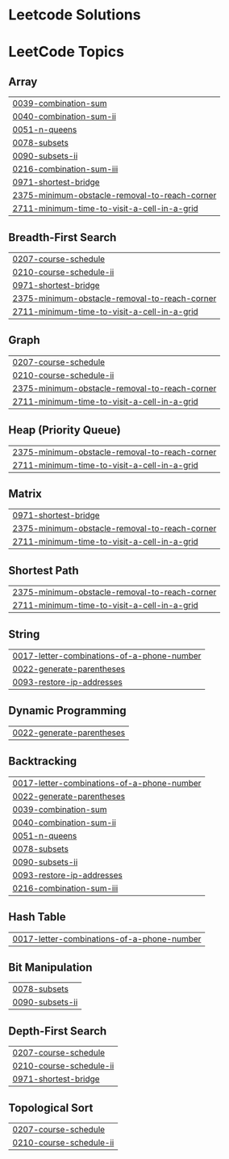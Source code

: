 # Leetcode Solutions


<!---LeetCode Topics Start-->
# LeetCode Topics
## Array
|  |
| ------- |
| [0039-combination-sum](https://github.com/namann2/Leetcode/tree/master/0039-combination-sum) |
| [0040-combination-sum-ii](https://github.com/namann2/Leetcode/tree/master/0040-combination-sum-ii) |
| [0051-n-queens](https://github.com/namann2/Leetcode/tree/master/0051-n-queens) |
| [0078-subsets](https://github.com/namann2/Leetcode/tree/master/0078-subsets) |
| [0090-subsets-ii](https://github.com/namann2/Leetcode/tree/master/0090-subsets-ii) |
| [0216-combination-sum-iii](https://github.com/namann2/Leetcode/tree/master/0216-combination-sum-iii) |
| [0971-shortest-bridge](https://github.com/namann2/Leetcode/tree/master/0971-shortest-bridge) |
| [2375-minimum-obstacle-removal-to-reach-corner](https://github.com/namann2/Leetcode/tree/master/2375-minimum-obstacle-removal-to-reach-corner) |
| [2711-minimum-time-to-visit-a-cell-in-a-grid](https://github.com/namann2/Leetcode/tree/master/2711-minimum-time-to-visit-a-cell-in-a-grid) |
## Breadth-First Search
|  |
| ------- |
| [0207-course-schedule](https://github.com/namann2/Leetcode/tree/master/0207-course-schedule) |
| [0210-course-schedule-ii](https://github.com/namann2/Leetcode/tree/master/0210-course-schedule-ii) |
| [0971-shortest-bridge](https://github.com/namann2/Leetcode/tree/master/0971-shortest-bridge) |
| [2375-minimum-obstacle-removal-to-reach-corner](https://github.com/namann2/Leetcode/tree/master/2375-minimum-obstacle-removal-to-reach-corner) |
| [2711-minimum-time-to-visit-a-cell-in-a-grid](https://github.com/namann2/Leetcode/tree/master/2711-minimum-time-to-visit-a-cell-in-a-grid) |
## Graph
|  |
| ------- |
| [0207-course-schedule](https://github.com/namann2/Leetcode/tree/master/0207-course-schedule) |
| [0210-course-schedule-ii](https://github.com/namann2/Leetcode/tree/master/0210-course-schedule-ii) |
| [2375-minimum-obstacle-removal-to-reach-corner](https://github.com/namann2/Leetcode/tree/master/2375-minimum-obstacle-removal-to-reach-corner) |
| [2711-minimum-time-to-visit-a-cell-in-a-grid](https://github.com/namann2/Leetcode/tree/master/2711-minimum-time-to-visit-a-cell-in-a-grid) |
## Heap (Priority Queue)
|  |
| ------- |
| [2375-minimum-obstacle-removal-to-reach-corner](https://github.com/namann2/Leetcode/tree/master/2375-minimum-obstacle-removal-to-reach-corner) |
| [2711-minimum-time-to-visit-a-cell-in-a-grid](https://github.com/namann2/Leetcode/tree/master/2711-minimum-time-to-visit-a-cell-in-a-grid) |
## Matrix
|  |
| ------- |
| [0971-shortest-bridge](https://github.com/namann2/Leetcode/tree/master/0971-shortest-bridge) |
| [2375-minimum-obstacle-removal-to-reach-corner](https://github.com/namann2/Leetcode/tree/master/2375-minimum-obstacle-removal-to-reach-corner) |
| [2711-minimum-time-to-visit-a-cell-in-a-grid](https://github.com/namann2/Leetcode/tree/master/2711-minimum-time-to-visit-a-cell-in-a-grid) |
## Shortest Path
|  |
| ------- |
| [2375-minimum-obstacle-removal-to-reach-corner](https://github.com/namann2/Leetcode/tree/master/2375-minimum-obstacle-removal-to-reach-corner) |
| [2711-minimum-time-to-visit-a-cell-in-a-grid](https://github.com/namann2/Leetcode/tree/master/2711-minimum-time-to-visit-a-cell-in-a-grid) |
## String
|  |
| ------- |
| [0017-letter-combinations-of-a-phone-number](https://github.com/namann2/Leetcode/tree/master/0017-letter-combinations-of-a-phone-number) |
| [0022-generate-parentheses](https://github.com/namann2/Leetcode/tree/master/0022-generate-parentheses) |
| [0093-restore-ip-addresses](https://github.com/namann2/Leetcode/tree/master/0093-restore-ip-addresses) |
## Dynamic Programming
|  |
| ------- |
| [0022-generate-parentheses](https://github.com/namann2/Leetcode/tree/master/0022-generate-parentheses) |
## Backtracking
|  |
| ------- |
| [0017-letter-combinations-of-a-phone-number](https://github.com/namann2/Leetcode/tree/master/0017-letter-combinations-of-a-phone-number) |
| [0022-generate-parentheses](https://github.com/namann2/Leetcode/tree/master/0022-generate-parentheses) |
| [0039-combination-sum](https://github.com/namann2/Leetcode/tree/master/0039-combination-sum) |
| [0040-combination-sum-ii](https://github.com/namann2/Leetcode/tree/master/0040-combination-sum-ii) |
| [0051-n-queens](https://github.com/namann2/Leetcode/tree/master/0051-n-queens) |
| [0078-subsets](https://github.com/namann2/Leetcode/tree/master/0078-subsets) |
| [0090-subsets-ii](https://github.com/namann2/Leetcode/tree/master/0090-subsets-ii) |
| [0093-restore-ip-addresses](https://github.com/namann2/Leetcode/tree/master/0093-restore-ip-addresses) |
| [0216-combination-sum-iii](https://github.com/namann2/Leetcode/tree/master/0216-combination-sum-iii) |
## Hash Table
|  |
| ------- |
| [0017-letter-combinations-of-a-phone-number](https://github.com/namann2/Leetcode/tree/master/0017-letter-combinations-of-a-phone-number) |
## Bit Manipulation
|  |
| ------- |
| [0078-subsets](https://github.com/namann2/Leetcode/tree/master/0078-subsets) |
| [0090-subsets-ii](https://github.com/namann2/Leetcode/tree/master/0090-subsets-ii) |
## Depth-First Search
|  |
| ------- |
| [0207-course-schedule](https://github.com/namann2/Leetcode/tree/master/0207-course-schedule) |
| [0210-course-schedule-ii](https://github.com/namann2/Leetcode/tree/master/0210-course-schedule-ii) |
| [0971-shortest-bridge](https://github.com/namann2/Leetcode/tree/master/0971-shortest-bridge) |
## Topological Sort
|  |
| ------- |
| [0207-course-schedule](https://github.com/namann2/Leetcode/tree/master/0207-course-schedule) |
| [0210-course-schedule-ii](https://github.com/namann2/Leetcode/tree/master/0210-course-schedule-ii) |
<!---LeetCode Topics End-->